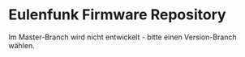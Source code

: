 # Eulenfunk Firmware Repository

Im Master-Branch wird nicht entwickelt - bitte einen Version-Branch wählen.
